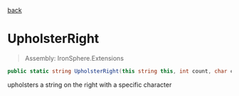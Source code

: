 ﻿

[back](/IronSphere.Extensions/types/StringExtension)

# UpholsterRight

> Assembly: IronSphere.Extensions

```csharp
public static string UpholsterRight(this string this, int count, char character = ' ')
```

upholsters a string on the right with a specific character

 
